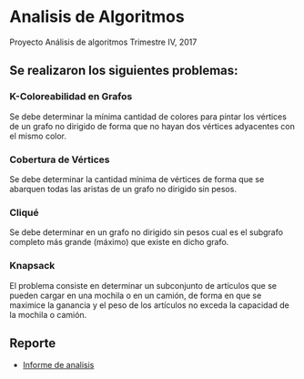 # Analisis de Algoritmos

Proyecto 
Análisis de algoritmos
Trimestre IV, 2017

## Se realizaron los siguientes problemas: 

### K-Coloreabilidad en Grafos 

Se debe determinar la mínima cantidad de colores para pintar los vértices de un grafo no dirigido de forma que no hayan dos vértices adyacentes con el mismo color. 

### Cobertura de Vértices

Se debe determinar la cantidad mínima de vértices de forma que se abarquen todas las aristas de un grafo no dirigido sin pesos. 

### Cliqué

Se debe determinar en un grafo no dirigido sin pesos cual es el subgrafo completo más grande (máximo) que existe en dicho grafo. 

### Knapsack

El problema consiste en determinar un subconjunto de artículos que se pueden cargar en una mochila o en un camión, de forma en que se maximice la ganancia y el peso de los artículos no exceda la capacidad de la mochila o camión. 

## Reporte

* [Informe de analisis](https://goo.gl/XdeVt4)

